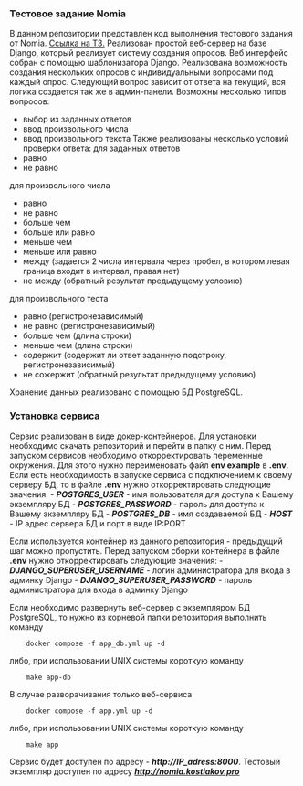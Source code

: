 ### Тестовое задание Nomia
В данном репозитории представлен код выполнения тестового задания от Nomia.
[Ссылка на ТЗ.](https://nomia2.notion.site/Python-developer-7adf62ee6a9f4aaab28db4ac661e2139)
Реализован простой веб-сервер на базе Django, который реализует систему создания опросов. Веб интерфейс собран с помощью шаблонизатора Django. Реализована возможность создания нескольких опросов с индивидуальными вопросами под каждый опрос. Следующий вопрос зависит от ответа на текущий, вся логика создается так же в админ-панели.
Возможны несколько типов вопросов: 
 - выбор из заданных ответов
 - ввод произвольного числа
 - ввод произвольного текста
Также реализованы несколько условий проверки ответа:
 для заданных ответов
  - равно
  - не равно

 для произвольного числа
  - равно
  - не равно
  - больше чем
  - больше или равно
  - меньше чем
  - меньше или равно
  - между (задается 2 числа интервала через пробел, в котором левая граница входит в интервал, правая нет)
  - не между (обратный результат предыдущему условию)
 
 для произвольного теста
  - равно (регистронезависимый)
  - не равно (регистронезависимый)
  - больше чем (длина строки)
  - меньше чем (длина строки)
  - содержит (содержит ли ответ заданную подстроку, регистронезависимый)
  - не сожержит (обратный результат предыдущему условию)

Хранение данных реализовано с помощью БД PostgreSQL.

### Установка сервиса
Сервис реализован в виде докер-контейнеров. Для установки необходимо скачать репозиторий и перейти в папку с ним.
Перед запуском сервисов необходимо откорректировать переменные окружения. Для этого нужно переименовать файл **env example** в **.env**.
Если есть необходимость в запуске сервиса с подключением к своему серверу БД, то в файле **.env** нужно откорректировать следующие значения:
    - ***POSTGRES_USER*** - имя пользователя для доступа к Вашему экземпляру БД
    - ***POSTGRES_PASSWORD*** - пароль для доступа к Вашему экземпляру БД
    - ***POSTGRES_DB*** - имя создаваемой БД
    - ***HOST*** - IP адрес сервера БД и порт в виде IP:PORT

Если используется контейнер из данного репозитория - предыдущий шаг можно пропустить. 
Перед запуском сборки контейнера в файле **.env** нужно откорректировать следующие значения:
    - ***DJANGO_SUPERUSER_USERNAME*** - логин администратора для входа в админку Django
    - ***DJANGO_SUPERUSER_PASSWORD*** - пароль администратора для входа в админку Django

Если необходимо развернуть веб-сервер с экземпляром БД PostgreSQL, то нужно из корневой папки репозитория выполнить команду

        docker compose -f app_db.yml up -d

либо, при использовании UNIX системы короткую команду 

        make app-db

В случае разворачивания только веб-сервиса

        docker compose -f app.yml up -d

либо, при использовании UNIX системы короткую команду 

        make app

Сервис будет доступен по адресу - ***http://IP_adress:8000***. Тестовый экземпляр доступен по адресу ***http://nomia.kostiakov.pro***
